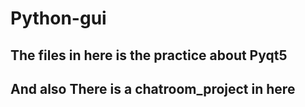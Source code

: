 # Python-gui

## The files in here is the practice about Pyqt5

## And also There is a chatroom_project in here 
